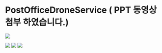 # PostOfficeDroneService  ( PPT 동영상 첨부 하였습니다.)


<img src="https://postfiles.pstatic.net/MjAxOTEyMDVfMzAg/MDAxNTc1NTA4NDE3NDI0.f7sI4iQ8DD1BG9siWnh0T7EJHvttisUaL8oGuneo704g.XoAyn-Bcj9HFEFaYcgg0CuPRLvxVKXmsRczPd-rgUEcg.PNG.kidsgk4/a.png?type=w580"
/>

<img src="https://postfiles.pstatic.net/MjAxOTEyMDVfMjEx/MDAxNTc1NTA4OTk0OTky.EQuke6w4DL6ImM791eoHGBGYxC_48LA2tP2kMoZKSSkg.Ix_zgbfu52er1jqPviXuJHm3oTOeFxICh4bpzgVbZ_0g.PNG.kidsgk4/4.png?type=w580"/>

<img src="https://postfiles.pstatic.net/MjAxOTEyMDVfMzQg/MDAxNTc1NTA5MDA2NjMz.y_f442NK4WqXMttVzsuwg2okQ-_hzZtBlHulUnaON2kg.ZmbQXmmVfvjViMltdUDIoDD7SP8U_3LTSHkxE2VSkpUg.PNG.kidsgk4/5.png?type=w580"/>

<img src="https://postfiles.pstatic.net/MjAxOTEyMDVfMjA3/MDAxNTc1NTA5MDE1MjA4.X2l4P5zzHG4coEhk1eLzDSTApceotxKiQKjTgzaZVEMg.HXRkg14lBKXYoOwYuNTzoyEp14FN4ySRCfgQvk9dJoUg.PNG.kidsgk4/6.png?type=w580"/>


